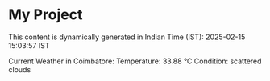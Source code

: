 # My Project

This content is dynamically generated in Indian Time (IST): 2025-02-15 15:03:57 IST


Current Weather in Coimbatore:
Temperature: 33.88 °C
Condition: scattered clouds
